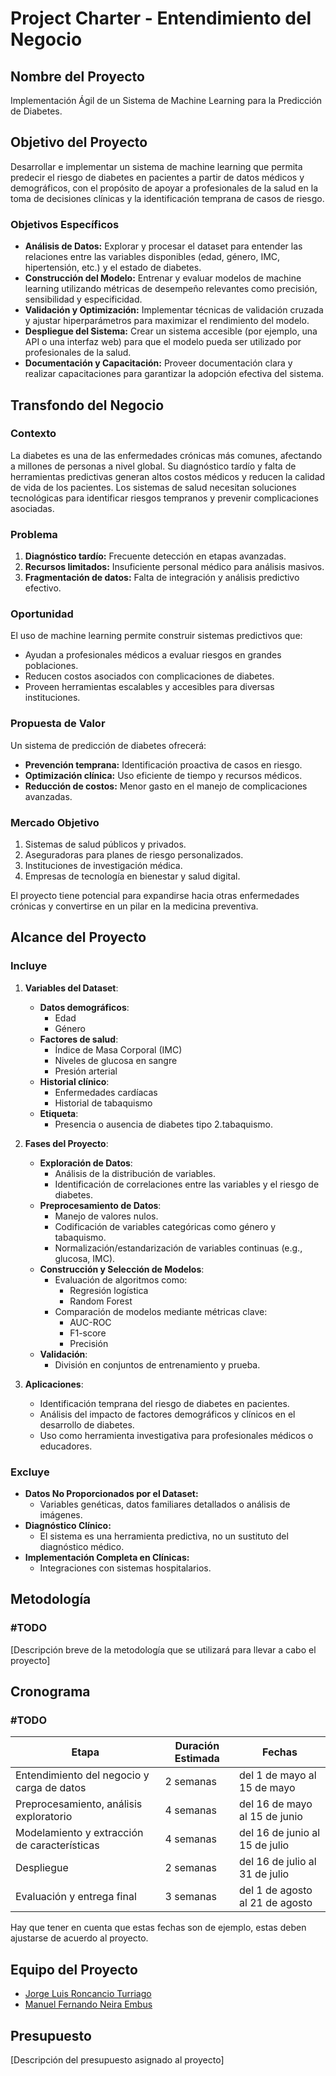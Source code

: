 # Project Charter - Entendimiento del Negocio

## Nombre del Proyecto

Implementación Ágil de un Sistema de Machine Learning para la Predicción de Diabetes.

## Objetivo del Proyecto

Desarrollar e implementar un sistema de machine learning que permita predecir el riesgo de diabetes en pacientes a partir de datos médicos y demográficos, con el propósito de apoyar a profesionales de la salud en la toma de decisiones clínicas y la identificación temprana de casos de riesgo.

### Objetivos Específicos

* **Análisis de Datos:** Explorar y procesar el dataset para entender las relaciones entre las variables disponibles (edad, género, IMC, hipertensión, etc.) y el estado de diabetes.
* **Construcción del Modelo:** Entrenar y evaluar modelos de machine learning utilizando métricas de desempeño relevantes como precisión, sensibilidad y especificidad.
* **Validación y Optimización:** Implementar técnicas de validación cruzada y ajustar hiperparámetros para maximizar el rendimiento del modelo.
* **Despliegue del Sistema:** Crear un sistema accesible (por ejemplo, una API o una interfaz web) para que el modelo pueda ser utilizado por profesionales de la salud.
* **Documentación y Capacitación:** Proveer documentación clara y realizar capacitaciones para garantizar la adopción efectiva del sistema.

## Transfondo del Negocio

### Contexto

La diabetes es una de las enfermedades crónicas más comunes, afectando a millones de personas a nivel global. Su diagnóstico tardío y falta de herramientas predictivas generan altos costos médicos y reducen la calidad de vida de los pacientes. Los sistemas de salud necesitan soluciones tecnológicas para identificar riesgos tempranos y prevenir complicaciones asociadas.

### Problema

1. **Diagnóstico tardío:** Frecuente detección en etapas avanzadas.
2. **Recursos limitados:** Insuficiente personal médico para análisis masivos.
3. **Fragmentación de datos:** Falta de integración y análisis predictivo efectivo.

### Oportunidad

El uso de machine learning permite construir sistemas predictivos que:

* Ayudan a profesionales médicos a evaluar riesgos en grandes poblaciones.
* Reducen costos asociados con complicaciones de diabetes.
* Proveen herramientas escalables y accesibles para diversas instituciones.

### Propuesta de Valor

Un sistema de predicción de diabetes ofrecerá:

* **Prevención temprana:** Identificación proactiva de casos en riesgo.
* **Optimización clínica:** Uso eficiente de tiempo y recursos médicos.
* **Reducción de costos:** Menor gasto en el manejo de complicaciones avanzadas.

### Mercado Objetivo

1. Sistemas de salud públicos y privados.
2. Aseguradoras para planes de riesgo personalizados.
3. Instituciones de investigación médica.
4. Empresas de tecnología en bienestar y salud digital.

El proyecto tiene potencial para expandirse hacia otras enfermedades crónicas y convertirse en un pilar en la medicina preventiva.

## Alcance del Proyecto

### Incluye

1. **Variables del Dataset**:
   * **Datos demográficos**:
     * Edad
     * Género
   * **Factores de salud**:
     * Índice de Masa Corporal (IMC)
     * Niveles de glucosa en sangre
     * Presión arterial
   * **Historial clínico**:
     * Enfermedades cardíacas
     * Historial de tabaquismo
   * **Etiqueta**:
     * Presencia o ausencia de diabetes tipo 2.tabaquismo.
2. **Fases del Proyecto**:
   * **Exploración de Datos**:
     * Análisis de la distribución de variables.
     * Identificación de correlaciones entre las variables y el riesgo de diabetes.
   * **Preprocesamiento de Datos**:
     * Manejo de valores nulos.
     * Codificación de variables categóricas como género y tabaquismo.
     * Normalización/estandarización de variables continuas (e.g., glucosa, IMC).
   * **Construcción y Selección de Modelos**:
     * Evaluación de algoritmos como:
       * Regresión logística
       * Random Forest
     * Comparación de modelos mediante métricas clave:
       * AUC-ROC
       * F1-score
       * Precisión
   * **Validación**:
     * División en conjuntos de entrenamiento y prueba.

3. **Aplicaciones**:
   * Identificación temprana del riesgo de diabetes en pacientes.
   * Análisis del impacto de factores demográficos y clínicos en el desarrollo de diabetes.
   * Uso como herramienta investigativa para profesionales médicos o educadores.

### Excluye

* **Datos No Proporcionados por el Dataset:**
  * Variables genéticas, datos familiares detallados o análisis de imágenes.
* **Diagnóstico Clínico:**
  * El sistema es una herramienta predictiva, no un sustituto del diagnóstico médico.
* **Implementación Completa en Clínicas:**
  * Integraciones con sistemas hospitalarios.

## Metodología

### #TODO

[Descripción breve de la metodología que se utilizará para llevar a cabo el proyecto]

## Cronograma

### #TODO

| Etapa | Duración Estimada | Fechas |
|------|---------|-------|
| Entendimiento del negocio y carga de datos | 2 semanas | del 1 de mayo al 15 de mayo |
| Preprocesamiento, análisis exploratorio | 4 semanas | del 16 de mayo al 15 de junio |
| Modelamiento y extracción de características | 4 semanas | del 16 de junio al 15 de julio |
| Despliegue | 2 semanas | del 16 de julio al 31 de julio |
| Evaluación y entrega final | 3 semanas | del 1 de agosto al 21 de agosto |

Hay que tener en cuenta que estas fechas son de ejemplo, estas deben ajustarse de acuerdo al proyecto.

## Equipo del Proyecto

* [Jorge Luis Roncancio Turriago](mailto:jroncanciot@unal.edu.co)
* [Manuel Fernando Neira Embus](mailto:mfneirae@unal.edu.co)

## Presupuesto

[Descripción del presupuesto asignado al proyecto]
